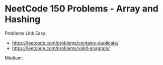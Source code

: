 # NeetCode 150 Problems - Array and Hashing

Problems Link
Easy:
- https://leetcode.com/problems/contains-duplicate/
- https://leetcode.com/problems/valid-anagram/

Medium:
